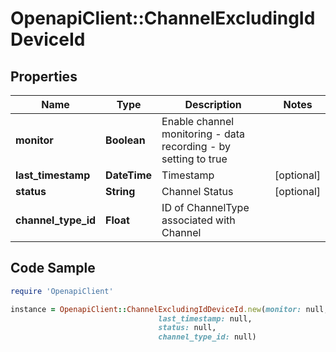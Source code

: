 # OpenapiClient::ChannelExcludingIdDeviceId

## Properties

Name | Type | Description | Notes
------------ | ------------- | ------------- | -------------
**monitor** | **Boolean** | Enable channel monitoring - data recording - by setting to true | 
**last_timestamp** | **DateTime** | Timestamp | [optional] 
**status** | **String** | Channel Status | [optional] 
**channel_type_id** | **Float** | ID of ChannelType associated with Channel | 

## Code Sample

```ruby
require 'OpenapiClient'

instance = OpenapiClient::ChannelExcludingIdDeviceId.new(monitor: null,
                                 last_timestamp: null,
                                 status: null,
                                 channel_type_id: null)
```


